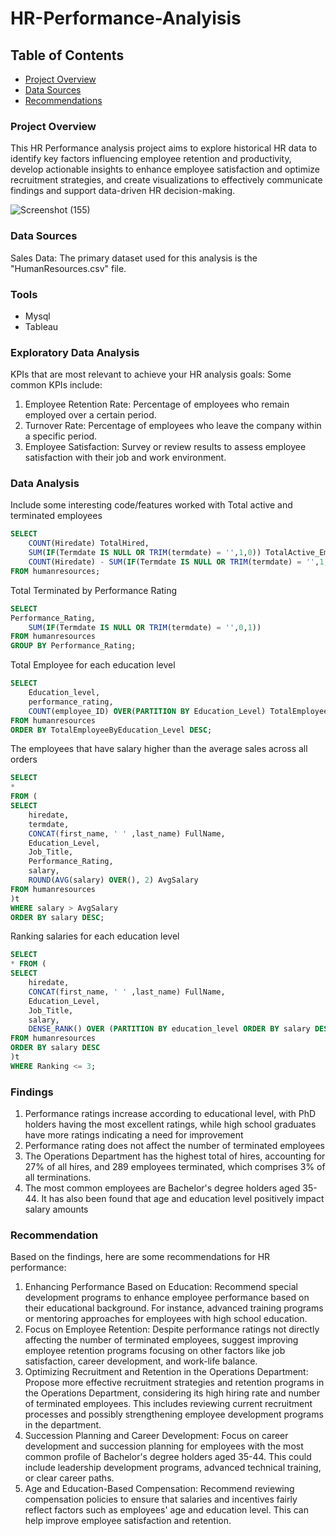 # HR-Performance-Analyisis

## Table of Contents

- [Project Overview](Project-overview)
- [Data Sources](#data-sources)
- [Recommendations](Recommendations)

### Project Overview

This HR Performance analysis project aims to explore historical HR data to identify key factors influencing employee retention and productivity, develop actionable insights to enhance employee satisfaction and optimize recruitment strategies, and create visualizations to effectively communicate findings and support data-driven HR decision-making.


![Screenshot (155)](https://github.com/user-attachments/assets/86556aea-d1ea-476f-b553-5667c85df8e4)

### Data Sources

Sales Data: The primary dataset used for this analysis is the "HumanResources.csv" file.

### Tools

- Mysql
- Tableau

### Exploratory Data Analysis

KPIs that are most relevant to achieve your HR analysis goals:
Some common KPIs include:
1. Employee Retention Rate: Percentage of employees who remain employed over a certain period.
2. Turnover Rate: Percentage of employees who leave the company within a specific period.
3. Employee Satisfaction: Survey or review results to assess employee satisfaction with their job and work environment.
   

### Data Analysis

Include some interesting code/features worked with
Total active and terminated employees
```sql
SELECT
	COUNT(Hiredate) TotalHired,
	SUM(IF(Termdate IS NULL OR TRIM(termdate) = '',1,0)) TotalActive_Employee,
	COUNT(Hiredate) - SUM(IF(Termdate IS NULL OR TRIM(termdate) = '',1,0)) TotalTerminated
FROM humanresources;
```
Total Terminated by Performance Rating
```sql
SELECT
Performance_Rating,
	SUM(IF(Termdate IS NULL OR TRIM(termdate) = '',0,1))
FROM humanresources
GROUP BY Performance_Rating;
```
Total Employee for each education level
```sql
SELECT
	Education_level,
	performance_rating,
	COUNT(employee_ID) OVER(PARTITION BY Education_Level) TotalEmployeeByEducation_Level
FROM humanresources
ORDER BY TotalEmployeeByEducation_Level DESC;
```
The employees that have salary higher than the average sales across all orders
```sql
SELECT
*
FROM (
SELECT
    hiredate,
    termdate,
    CONCAT(first_name, ' ' ,last_name) FullName,
    Education_Level,
    Job_Title,
    Performance_Rating,
    salary,
    ROUND(AVG(salary) OVER(), 2) AvgSalary
FROM humanresources
)t 
WHERE salary > AvgSalary 
ORDER BY salary DESC;
```
Ranking salaries for each education level
```sql
SELECT
* FROM (
SELECT
    hiredate,
    CONCAT(first_name, ' ' ,last_name) FullName,
    Education_Level,
    Job_Title,
    salary,
    DENSE_RANK() OVER (PARTITION BY education_level ORDER BY salary DESC) AS Ranking
FROM humanresources
ORDER BY salary DESC
)t
WHERE Ranking <= 3;
```
### Findings
1. Performance ratings increase according to educational level, with PhD holders having the most excellent ratings, while high school graduates have more ratings indicating a need for improvement
2. Performance rating does not affect the number of terminated employees
3. The Operations Department has the highest total of hires, accounting for 27% of all hires, and 289 employees terminated, which comprises 3% of all terminations.
4. The most common employees are Bachelor's degree holders aged 35-44. It has also been found that age and education level positively impact salary amounts


### Recommendation
Based on the findings, here are some recommendations for HR performance:

1. Enhancing Performance Based on Education: Recommend special development programs to enhance employee performance based on their educational background. For instance, advanced training programs or mentoring approaches for employees with high school education.
2. Focus on Employee Retention: Despite performance ratings not directly affecting the number of terminated employees, suggest improving employee retention programs focusing on other factors like job satisfaction, career development, and work-life balance.
3. Optimizing Recruitment and Retention in the Operations Department: Propose more effective recruitment strategies and retention programs in the Operations Department, considering its high hiring rate and number of terminated employees. This includes reviewing current recruitment processes and possibly strengthening employee development programs in the department.
4. Succession Planning and Career Development: Focus on career development and succession planning for employees with the most common profile of Bachelor's degree holders aged 35-44. This could include leadership development programs, advanced technical training, or clear career paths.
5. Age and Education-Based Compensation: Recommend reviewing compensation policies to ensure that salaries and incentives fairly reflect factors such as employees' age and education level. This can help improve employee satisfaction and retention.
